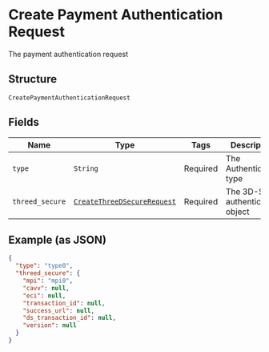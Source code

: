 
# Create Payment Authentication Request

The payment authentication request

## Structure

`CreatePaymentAuthenticationRequest`

## Fields

| Name | Type | Tags | Description |
|  --- | --- | --- | --- |
| `type` | `String` | Required | The Authentication type |
| `threed_secure` | [`CreateThreeDSecureRequest`](/doc/models/create-three-d-secure-request.md) | Required | The 3D-S authentication object |

## Example (as JSON)

```json
{
  "type": "type0",
  "threed_secure": {
    "mpi": "mpi0",
    "cavv": null,
    "eci": null,
    "transaction_id": null,
    "success_url": null,
    "ds_transaction_id": null,
    "version": null
  }
}
```

